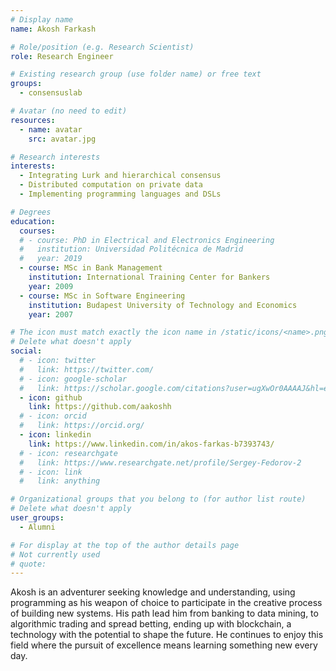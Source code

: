 ```yaml
---
# Display name
name: Akosh Farkash

# Role/position (e.g. Research Scientist)
role: Research Engineer

# Existing research group (use folder name) or free text
groups:
  - consensuslab

# Avatar (no need to edit)
resources:
  - name: avatar
    src: avatar.jpg

# Research interests
interests:
  - Integrating Lurk and hierarchical consensus
  - Distributed computation on private data
  - Implementing programming languages and DSLs

# Degrees
education:
  courses:
  # - course: PhD in Electrical and Electronics Engineering
  #   institution: Universidad Politécnica de Madrid
  #   year: 2019
  - course: MSc in Bank Management
    institution: International Training Center for Bankers
    year: 2009
  - course: MSc in Software Engineering
    institution: Budapest University of Technology and Economics
    year: 2007  

# The icon must match exactly the icon name in /static/icons/<name>.png
# Delete what doesn't apply
social:
  # - icon: twitter
  #   link: https://twitter.com/
  # - icon: google-scholar
  #   link: https://scholar.google.com/citations?user=ugXwOr0AAAAJ&hl=en&oi=ao
  - icon: github
    link: https://github.com/aakoshh
  # - icon: orcid
  #   link: https://orcid.org/
  - icon: linkedin
    link: https://www.linkedin.com/in/akos-farkas-b7393743/
  # - icon: researchgate
  #   link: https://www.researchgate.net/profile/Sergey-Fedorov-2
  # - icon: link
  #   link: anything

# Organizational groups that you belong to (for author list route)
# Delete what doesn't apply
user_groups:
  - Alumni

# For display at the top of the author details page
# Not currently used
# quote:
---
```


Akosh is an adventurer seeking knowledge and understanding, using programming as his weapon of choice to participate in the creative process of building new systems. His path lead him from banking to data mining, to algorithmic trading and spread betting, ending up with blockchain, a technology with the potential to shape the future. He continues to enjoy this field where the pursuit of excellence means learning something new every day.
